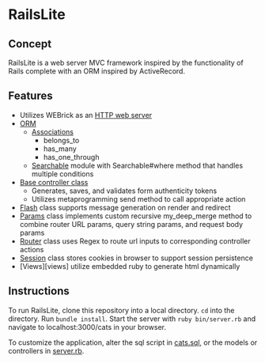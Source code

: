 # RailsLite

## Concept
RailsLite is a web server MVC framework inspired by the functionality of Rails complete
with an ORM inspired by ActiveRecord.

## Features
 * Utilizes WEBrick as an [HTTP web server][server]
 * [ORM][orm]
   * [Associations][associations]
     * belongs_to
     * has_many
     * has_one_through
   * [Searchable][searchable] module with Searchable#where method that handles
   multiple conditions
 * [Base controller class][controller]
   * Generates, saves, and validates form authenticity tokens
   * Utilizes metaprogramming send method to call appropriate action
 * [Flash][flash] class supports message generation on render and redirect
 * [Params][params] class implements custom recursive my_deep_merge method to combine
 router URL params, query string params, and request body params
 * [Router][router] class uses Regex to route url inputs to corresponding controller actions
 * [Session][session] class stores cookies in browser to support session persistence
 * [Views][views] utilize embedded ruby to generate html dynamically

 [searchable]: ./lib/active_record/searchable.rb
 [orm]: ./lib/active_record
 [associations]: ./lib/active_record/associatable.rb
 [controller]: ./lib/controller.rb
 [flash]: ./lib/flash.rb
 [params]: ./lib/params.rb
 [router]: ./lib/router.rb
 [session]: ./lib/session.rb


## Instructions
To run RailsLite, clone this repository into a local directory. ```cd``` into
the directory. Run ```bundle install```. Start the server with
```ruby bin/server.rb``` and navigate to localhost:3000/cats in your browser.

To customize the application, alter the sql script in [cats.sql][sql], or the
models or controllers in [server.rb][server].

[sql]: ./cats.sql
[server]: ./bin/server.rb
